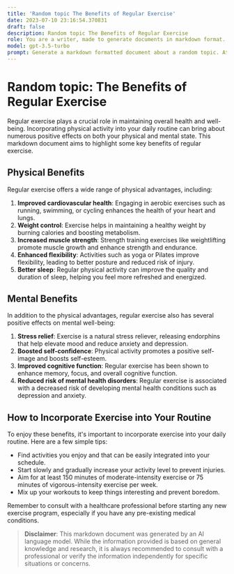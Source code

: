 ```yaml
---
title: 'Random topic The Benefits of Regular Exercise'
date: 2023-07-10 23:16:54.370831
draft: false
description: Random topic The Benefits of Regular Exercise
role: You are a writer, made to generate documents in markdown format. It is very important that all of the documents you generate are in valid markdown format.
model: gpt-3.5-turbo
prompt: Generate a markdown formatted document about a random topic. At the bottom, include a disclaimer explaining that the document was generated by you. The first line of the document should be the title. Make sure that the entire document is in proper markdown format, using a mix of various tags to make the document visually appealing.
---
```


# Random topic: The Benefits of Regular Exercise

Regular exercise plays a crucial role in maintaining overall health and well-being. Incorporating physical activity into your daily routine can bring about numerous positive effects on both your physical and mental state. This markdown document aims to highlight some key benefits of regular exercise.

## Physical Benefits
Regular exercise offers a wide range of physical advantages, including:

1. **Improved cardiovascular health**: Engaging in aerobic exercises such as running, swimming, or cycling enhances the health of your heart and lungs.
2. **Weight control**: Exercise helps in maintaining a healthy weight by burning calories and boosting metabolism.
3. **Increased muscle strength**: Strength training exercises like weightlifting promote muscle growth and enhance strength and endurance.
4. **Enhanced flexibility**: Activities such as yoga or Pilates improve flexibility, leading to better posture and reduced risk of injury.
5. **Better sleep**: Regular physical activity can improve the quality and duration of sleep, helping you feel more refreshed and energized.

## Mental Benefits
In addition to the physical advantages, regular exercise also has several positive effects on mental well-being:

1. **Stress relief**: Exercise is a natural stress reliever, releasing endorphins that help elevate mood and reduce anxiety and depression.
2. **Boosted self-confidence**: Physical activity promotes a positive self-image and boosts self-esteem.
3. **Improved cognitive function**: Regular exercise has been shown to enhance memory, focus, and overall cognitive function.
4. **Reduced risk of mental health disorders**: Regular exercise is associated with a decreased risk of developing mental health conditions such as depression and anxiety.

## How to Incorporate Exercise into Your Routine

To enjoy these benefits, it's important to incorporate exercise into your daily routine. Here are a few simple tips:

- Find activities you enjoy and that can be easily integrated into your schedule.
- Start slowly and gradually increase your activity level to prevent injuries.
- Aim for at least 150 minutes of moderate-intensity exercise or 75 minutes of vigorous-intensity exercise per week.
- Mix up your workouts to keep things interesting and prevent boredom.

Remember to consult with a healthcare professional before starting any new exercise program, especially if you have any pre-existing medical conditions.

> **Disclaimer**: This markdown document was generated by an AI language model. While the information provided is based on general knowledge and research, it is always recommended to consult with a professional or verify the information independently for specific situations or concerns.